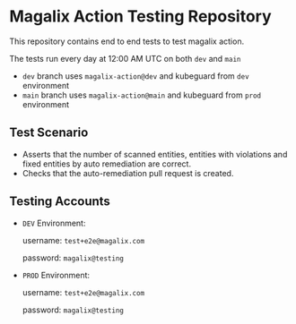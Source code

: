 # Magalix Action Testing Repository

This repository contains end to end tests to test magalix action.

The tests run every day at 12:00 AM UTC on both `dev` and `main`
- `dev` branch uses `magalix-action@dev` and kubeguard from `dev` environment  
- `main` branch uses `magalix-action@main` and kubeguard from `prod` environment

## Test Scenario
- Asserts that the number of scanned entities, entities with violations and fixed entities by auto remediation are correct.
- Checks that the auto-remediation pull request is created.

## Testing Accounts

- `DEV` Environment:

    username: `test+e2e@magalix.com`

    password: `magalix@testing`

- `PROD` Environment:

    username: `test+e2e@magalix.com`
    
    password: `magalix@testing`
